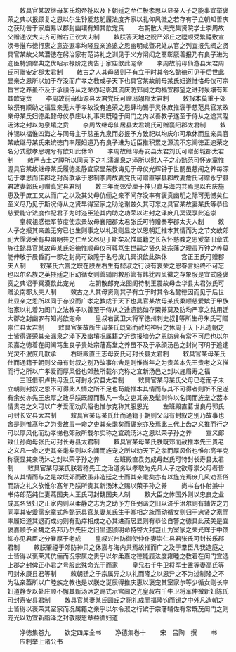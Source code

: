 <!-- { "loadSidebar": true } -->
　　敕具官某故继母某氏均帝祉以及下朝廷之至仁极孝思以显亲人子之能事宜举褒荣之典以报顾复之恩以尔生钟爱慈躬履法度齐家以礼仰风徽之若存有子立朝知善庆之获助告于家庙易以郡封幽壤有知其歆宠贲
　　右朝散大夫充集贤院学士李周故父赠通议大夫齐可赠右正议大夫制
　　敕朕答天地之贶严郊丘之禋顺受繁禧敷宣涣号推布徳行恵之意迩遐率均隆显亲追逺之恩幽明咸暨况处从官之列宜报先阀之贤具官某故父某潜徳在躬治家有范诗礼之训见于义方闬闳之髙彰厥善报乃有良子进为迩臣特颁赠典之优昭示禄阶之贵告于家庙歆此宠章
　　李周故前母仙游县太君周氏可赠安定郡太君制
　　敕古之人其母贤则子有立于时其令名懿徳可见于后世此显亲之恩所以加于存没而广孝之教成子天下也具官某故前母某氏妇道惟恪母仪可宗旨甘之养虽不及于承顔侍从之荣亦足彰其流庆防郊祠之均福宜郡望之进封泉壤有知其歆宠贲
　　李周故前母仙源县太君党氏可赠冯翊郡太君制
　　敕报本莫重于郊故祭有顺助之福显亲无大于孝故没有追荣之恩肆均锡于灵休庻推褒于慈范具官某故亲母某氏妇徳柔懿母仪恭庄以礼事夫既睦于闺门之内以善教子遂至于侍从之途其陞汤沐之封以为泉壤之贲
　　李周故继母仙居县太君姚氏可赠襄阳郡太君制
　　敕神锡以福惟四海之与同母主于慈虽九泉而必报予方致祀以均庆尔可承休而显亲具官某故继母某氏来嫔徳门率履妇道乃有良子进为近臣推积累之源流不忘阃徳正追荣之名分式慰孝思魂兮有歆知此休命
　　李周故继母寿安县太君刘氏可赠彭城郡太君制
　　敕严吉土之禋所以同天下之礼濡漏泉之泽所以慰人子之心懿范可怀宠章惟渥具官某故继母某氏履徳柔静宜家显荣教诲见于母仪光辉钟于世嗣虽慈闱之养每深切于孝思而佳郡之封尚歆承于恩制李周故妻党氏可赠直寕县郡故妻詹氏可赠永宁县君故妻郭氏可赠真定县君制
　　敕三年而郊受厘于神只嘉与海内共焉是以布庆施恵及于庻工又从而广之以及其父母伉俪之亲不间存没率有褒贲幽明之际可无憾矣仁至义尽乃见于斯况侍从之贤早得室家之助沦谢兹久其可忘之具官某故妻某氏等恭俭慈爱能守法度作配君子为时迩臣迹其内助之功荣以进封之泽庻几冥漠享此追崇
　　皇叔祖感徳军节度使宗景故母襄阳郡太君张氏可特赠泰寕郡太夫人制
　　敕人子之报其亲盖无穷已也生则事之以礼没则显之以恩朝廷推本其情而为之节文故郊祀大霈褒荣有典幽明共之仁至义尽见于斯矣况惟属籍之长永怀慈教之恩爰举旧章式旌往懿具官某故母某氏妇徳惟顺母仪可尊笃生世嗣之贤久处宗藩之理虽万钟之养莫能伸敬于晨昏而一郡之封尚可致隆于名号庻几冥识歆此殊休
　　宫正王氏可赠郡夫人制
　　敕某氏六宫之职在朕左右生有懿淑之行没有哀荣之恩眷言始终不可忘也以尔名族之英掖廷之旧动循女则善辅阴教彤管有炜犹若风徽之存象服是宜式隆褒贲之典诏于冥漠歆此宠光
　　左朝散郎充龙图阁待制王震故母金华县太君张氏可赠汝南郡太夫人制
　　敇古之人其母贤则其子有立于时其令名懿徳因而见于后世此显亲之恩所以同于存没而广孝之教成于天下也具官某故母某氏柔顺慈爱嫔于甲族治家以礼着为闺门之法教子以善至于侍从之途遗懿如存荣养莫及防均严享之祜用迁大郡之封幽穸有知尚歆宠命
　　皇叔右武卫大将军徳州刺史叔等所生母朱氏可赠崇仁县太君制
　　敕具官某故所生母某氏既郊而赦均神只之休周于天下凡造朝之士皆得褒荣其亲漏泉之泽下及幽壤况属籍之近欲报劬劳之恩防典有常不可后也以尔柔嘉之徳着在闺阃笃生良子贵处宗藩髙堂之养虽不及于承顔汤邑之封尚可明于追逺光灵不泯庻几歆承
　　右班殿直王志母安氏可封长县太君制
　　敕具官某母某氏仕而通籍于朝则父母有封叙之别乃故事尔舍是则惟尚年之为贵盖本先王贵老之义推而行之所以广孝爱而厚风俗也郊赦所载尔克称之宜新汤邑之封以旌眉寿之福
　　三班借职卢拱母汲氏可封永安县太君制
　　敕具官某母某氏父母已老而子未立朝则封叙之恩不可得此人情之所不足也苟能推本其情而与其不可得者则所不足遂有余矣亦先王忠厚之政乎朕既禋而赦凡一命之吏其亲及髦则许以名闻而旌宠之葢本情贵老之义可以广孝爱而劝风俗也惟尔克称其服恩光
　　左班殿直葛世良母郭氏可封长安县太君制
　　敕具官某母某氏仕而通籍于朝则父母有封叙之别乃故事也舍是则惟髙年之为贵故虽一命之吏其亲耄矣而褒宠亦及焉此三代上齿之义推而行之可以厚风化而劝孝悌也郊赦所载尔实称之宜疏汤沐之恩以荣子孙之养
　　宣义郎致仕孙向母张氏可封长寿县太君制
　　敕具官某母某氏朕既郊而赦推本先王贵老之义凡一命之吏其亲耄矣则以名闻而旌宠之所以劝天下之孝而厚风俗也惟尔高年克称褒显其亲汤沐之封以荣子孙之养
　　左班殿直袁务成母赵氏可特封长寿县太君制
　　敕具官某母某氏朕若稽先王之治道务以孝敬为先凡人子之欲尊崇父母者皆徇从其情而与之是故既郊而赦虽非造廷之士而其亲耄矣亦有以旌宠焉庻几风劝吾俗而跻之礼义欤惟尔髙年乃朕所贵其新汤沐之赐以荣子孙之养
　　尚书右仆射兼中书侍郎范纯仁妻燕国夫人王氏可封魏国夫人制
　　敕大臣之体国外则以忠良之业成其名贤妇之正家内则以柔静之志为之助予方任弼谐之旧以济乎治尔则有辅佐之力同享其安爰霈宠章式旌懿范具官某妻某氏生于卿相之族而动循女则归于忠贤之家而率履妇道其退而成约则有勤瘁相成之心其进而居显则有恭俭自警之徳具此茂美是宜褒嘉顾予全魏之名邦乃尔先臣之旧里遂颁明命特啓大封岂止为室家之荣光辉于中馈抑亦见君臣之分眷厚于老成
　　皇叔兴州防御使仲仆妻崇仁县君张氏可封长乐郡君制
　　敕朕肇禋于郊防神只之休嘉与海内共焉故推而广之及于羣臣凡我造庭之士皆得以褒荣其伉俪而况宗属之贵乎以尔柔嘉之徳能履法度雍睦之教着在闺门宜选上郡之封俾正小君之号服此殊命光于而家
　　皇兄右千牛卫将军士盉等妻高氏等可封永康县君等制
　　敕朝廷之于宗属异之以礼而隆之以恩异之不为过制隆之不为私亲葢所以广睦族之教也是以朕之诞辰得推庆恵以褒宠其室家尔等少循女则长率妇道静专以处庄顺不懈其新汤沐之赐式示宫阃之光皇叔右千牛卫将军仲微新妇陈氏可封寿安县君制
　　敇具官某妻某氏圆丘之祀礼成而福隆钧而锡之中外凡造朝之士皆得以褒荣其室家而况属籍之亲乎以尔令淑之行嫔于宗藩辅佐有常既茂闺门之则宠光以劝宜新脂泽之封敬服恩章益循妇道














　　净徳集卷九
　　钦定四库全书
　　净德集巻十
　　宋　吕陶　撰
　　书
　　应制举上诸公书
